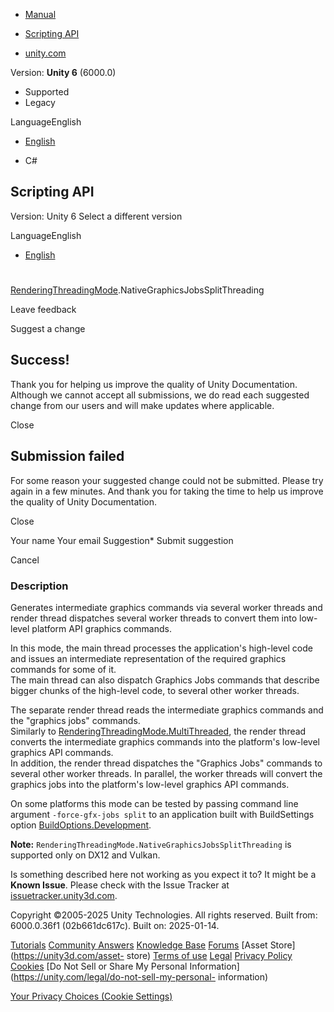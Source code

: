[ ]()

  * [Manual](../Manual/index.html)
  * [Scripting API](../ScriptReference/index.html)

  * [unity.com](https://unity.com/)

Version: **Unity 6** (6000.0)

  * Supported
  * Legacy

LanguageEnglish

  * [English]()

  * C#

[ ](https://docs.unity3d.com)

## Scripting API

Version: Unity 6 Select a different version

LanguageEnglish

  * [English]()

#
[RenderingThreadingMode](Rendering.RenderingThreadingMode.html).NativeGraphicsJobsSplitThreading

Leave feedback

Suggest a change

## Success!

Thank you for helping us improve the quality of Unity Documentation. Although
we cannot accept all submissions, we do read each suggested change from our
users and will make updates where applicable.

Close

## Submission failed

For some reason your suggested change could not be submitted. Please <a>try
again</a> in a few minutes. And thank you for taking the time to help us
improve the quality of Unity Documentation.

Close

Your name Your email Suggestion* Submit suggestion

Cancel

[ ]()

### Description

Generates intermediate graphics commands via several worker threads and render
thread dispatches several worker threads to convert them into low-level
platform API graphics commands.

In this mode, the main thread processes the application's high-level code and
issues an intermediate representation of the required graphics commands for
some of it.  
The main thread can also dispatch Graphics Jobs commands that describe bigger
chunks of the high-level code, to several other worker threads.  
  
The separate render thread reads the intermediate graphics commands and the
"graphics jobs" commands.  
Similarly to
[RenderingThreadingMode.MultiThreaded](Rendering.RenderingThreadingMode.MultiThreaded.html),
the render thread converts the intermediate graphics commands into the
platform's low-level graphics API commands.  
In addition, the render thread dispatches the "Graphics Jobs" commands to
several other worker threads. In parallel, the worker threads will convert the
graphics jobs into the platform's low-level graphics API commands.  
  
On some platforms this mode can be tested by passing command line argument
`-force-gfx-jobs split` to an application built with BuildSettings option
[BuildOptions.Development](BuildOptions.Development.html).  
  
**Note:** `RenderingThreadingMode.NativeGraphicsJobsSplitThreading` is
supported only on DX12 and Vulkan.

Is something described here not working as you expect it to? It might be a
**Known Issue**. Please check with the Issue Tracker at
[issuetracker.unity3d.com](https://issuetracker.unity3d.com).

Copyright ©2005-2025 Unity Technologies. All rights reserved. Built from:
6000.0.36f1 (02b661dc617c). Built on: 2025-01-14.

[Tutorials](https://unity3d.com/learn) [Community
Answers](https://answers.unity3d.com) [Knowledge
Base](https://support.unity3d.com/hc/en-us)
[Forums](https://forum.unity3d.com) [Asset Store](https://unity3d.com/asset-
store) [Terms of use](https://docs.unity3d.com/Manual/TermsOfUse.html)
[Legal](https://unity.com/legal) [Privacy
Policy](https://unity.com/legal/privacy-policy)
[Cookies](https://unity.com/legal/cookie-policy) [Do Not Sell or Share My
Personal Information](https://unity.com/legal/do-not-sell-my-personal-
information)

[Your Privacy Choices (Cookie Settings)](javascript:void\(0\);)

